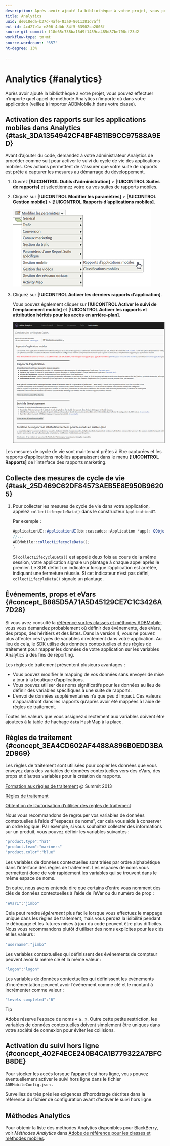 ```yaml
---
description: Après avoir ajouté la bibliothèque à votre projet, vous pouvez effectuer n’importe quel appel de méthode Analytics n’importe où dans votre application (veillez à importer ADBMobile.h dans votre classe).
title: Analytics
uuid: de018eda-b37d-4afe-83a0-8011381d7aff
exl-id: 4cd27e1a-e806-4dbb-84f5-63902ca2003f
source-git-commit: f18d65c738ba16d9f1459ca485d87be708cf23d2
workflow-type: tm+mt
source-wordcount: '657'
ht-degree: 13%

---
```


# Analytics {#analytics}

Après avoir ajouté la bibliothèque à votre projet, vous pouvez effectuer n’importe quel appel de méthode Analytics n’importe où dans votre application (veillez à importer ADBMobile.h dans votre classe).

## Activation des rapports sur les applications mobiles dans Analytics {#task_3DA1354942CF4BF4B11B9CC97588A9ED}

Avant d’ajouter du code, demandez à votre administrateur Analytics de procéder comme suit pour activer le suivi du cycle de vie des applications mobiles. Ces actions permettent de s’assurer que votre suite de rapports est prête à capturer les mesures au démarrage du développement.

1. Ouvrez **[!UICONTROL Outils d’administration]** > **[!UICONTROL Suites de rapports]** et sélectionnez votre ou vos suites de rapports mobiles.
1. Cliquez sur **[!UICONTROL Modifier les paramètres]** > **[!UICONTROL Gestion mobile]** > **[!UICONTROL Rapports d’applications mobiles]**.

   ![Paramètres mobiles](assets/mobile-settings.png)

1. Cliquez sur **[!UICONTROL Activer les derniers rapports d’application]**.

   Vous pouvez également cliquer sur **[!UICONTROL Activer le suivi de l’emplacement mobile]** et **[!UICONTROL Activer les rapports et attribution hérités pour les accès en arrière-plan]**.

   ![Activation du cycle de vie](assets/enable-lifecycle.png)

Les mesures de cycle de vie sont maintenant prêtes à être capturées et les rapports d’applications mobiles apparaissent dans le menu **[!UICONTROL Rapports]** de l’interface des rapports marketing.

## Collecte des mesures de cycle de vie {#task_25D469C62DF84573AEB5E8E950B96205}

1. Pour collecter les mesures de cycle de vie dans votre application, appelez `collectLifecycleData()` dans le constructeur `ApplicationUI`.

   Par exemple :

   ```java
   ApplicationUI::ApplicationUI(bb::cascades::Application *app): QObject(app) { 
   //... 
   ADBMobile::collectLifecycleData(); 
   } 
   ```

   Si `collectLifecycleData()` est appelé deux fois au cours de la même session, votre application signale un plantage à chaque appel après le premier. Le SDK définit un indicateur lorsque l’application est arrêtée, indiquant une fermeture réussie. Si cet indicateur n’est pas défini, `collectLifecyleData()` signale un plantage.

## Événements, props et eVars {#concept_B885D5A71A5D45129CE7C1C3426A7D28}

Si vous avez consulté la [référence sur les classes et méthodes ADBMobile](/help/blackberry/methods.md), vous vous demandez probablement où définir des événements, des eVars, des props, des héritiers et des listes. Dans la version 4, vous ne pouvez plus affecter ces types de variables directement dans votre application. Au lieu de cela, le SDK utilise des données contextuelles et des règles de traitement pour mapper les données de votre application sur les variables Analytics à des fins de reporting.

Les règles de traitement présentent plusieurs avantages :

* Vous pouvez modifier le mapping de vos données sans envoyer de mise à jour à la boutique d’applications.
* Vous pouvez utiliser des noms significatifs pour les données au lieu de définir des variables spécifiques à une suite de rapports.
* L’envoi de données supplémentaires n’a que peu d’impact. Ces valeurs n’apparaîtront dans les rapports qu’après avoir été mappées à l’aide de règles de traitement.

Toutes les valeurs que vous assignez directement aux variables doivent être ajoutées à la table de hachage `data` HashMap à la place.

## Règles de traitement {#concept_3EA4CD602AF4488A896B0EDD3BA2D969}

Les règles de traitement sont utilisées pour copier les données que vous envoyez dans des variables de données contextuelles vers des eVars, des props et d’autres variables pour la création de rapports.

[Formation aux règles de traitement](https://tv.adobe.com/embed/1181/16506/) @ Summit 2013

[Règles de traitement](https://experienceleague.adobe.com/docs/analytics/admin/admin-tools/processing-rules/processing-rules.html)

[Obtention de l’autorisation d’utiliser des règles de traitement](https://helpx.adobe.com/analytics/kb/processing-rules-authorization.html)

Nous vous recommandons de regrouper vos variables de données contextuelles à l’aide d’&quot;espaces de noms&quot;, car cela vous aide à conserver un ordre logique. Par exemple, si vous souhaitez collecter des informations sur un produit, vous pouvez définir les variables suivantes :

```js
"product.type":"hat" 
"product.team":"mariners" 
"product.color":"blue"
```

Les variables de données contextuelles sont triées par ordre alphabétique dans l’interface des règles de traitement. Les espaces de noms vous permettent donc de voir rapidement les variables qui se trouvent dans le même espace de noms.

En outre, nous avons entendu dire que certains d’entre vous nomment des clés de données contextuelles à l’aide de l’eVar ou du numéro de prop :

```js
"eVar1":"jimbo"
```

Cela peut rendre *légèrement* plus facile lorsque vous effectuez le mappage unique dans les règles de traitement, mais vous perdez la lisibilité pendant le débogage et les futures mises à jour du code peuvent être plus difficiles. Nous vous recommandons plutôt d’utiliser des noms explicites pour les clés et les valeurs :

```js
"username":"jimbo"
```

Les variables contextuelles qui définissent des événements de compteur peuvent avoir la même clé et la même valeur :

```js
"logon":"logon"
```

Les variables de données contextuelles qui définissent les événements d’incrémentation peuvent avoir l’événement comme clé et le montant à incrémenter comme valeur :

```js
"levels completed":"6"
```

>[!TIP]
>
>Adobe réserve l’espace de noms « `a.` ». Outre cette petite restriction, les variables de données contextuelles doivent simplement être uniques dans votre société de connexion pour éviter les collisions.

## Activation du suivi hors ligne {#concept_402F4ECE240B4CA1B779322A7BFCB8DE}

Pour stocker les accès lorsque l’appareil est hors ligne, vous pouvez éventuellement activer le suivi hors ligne dans le fichier `ADBMobileConfig.json` .

Surveillez de très près les exigences d’horodatage décrites dans la référence du fichier de configuration avant d’activer le suivi hors ligne.

## Méthodes Analytics

Pour obtenir la liste des méthodes Analytics disponibles pour BlackBerry, voir *Méthodes Analytics* dans [Adobe de référence pour les classes et méthodes mobiles](/help/blackberry/methods.md).

